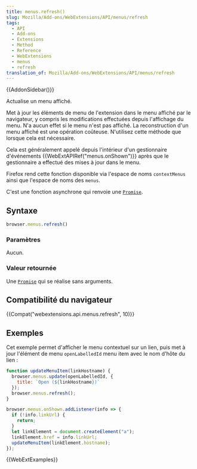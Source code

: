 ```yaml
---
title: menus.refresh()
slug: Mozilla/Add-ons/WebExtensions/API/menus/refresh
tags:
  - API
  - Add-ons
  - Extensions
  - Method
  - Reference
  - WebExtensions
  - menus
  - refresh
translation_of: Mozilla/Add-ons/WebExtensions/API/menus/refresh
---
```

{{AddonSidebar()}}

Actualise un menu affiché.

Met à jour les éléments de menu de l'extension dans le menu affiché par le navigateur, y compris les modifications effectuées depuis l'affichage du menu. N'a aucun effet si le menu n'est pas affiché. La reconstruction d'un menu affiché est une opération coûteuse. N'utilisez cette méthode que lorsque cela est nécessaire.

Cela est généralement appelé depuis l'intérieur d'un gestionnaire d'événements {{WebExtAPIRef("menus.onShown")}} après que le gestionnaire a effectué des mises à jour dans le menu.

Firefox rend cette fonction disponible via l'espace de noms `contextMenus` ainsi que l'espace de noms des `menus`.

C'est une fonction asynchrone qui renvoie une [`Promise`](/fr/docs/Web/JavaScript/Reference/Objets_globaux/Promise).

## Syntaxe

```js
browser.menus.refresh()
```

### Paramètres

Aucun.

### Valeur retournée

Une [`Promise`](/fr/docs/Web/JavaScript/Reference/Objets_globaux/Promise) qui se réalise sans arguments.

## Compatibilité du navigateur

{{Compat("webextensions.api.menus.refresh", 10)}}

## Exemples

Cet exemple permet d'afficher le menu contextuel sur un lien, puis met à jour l'élément de menu `openLabelledId` menu item avec le nom d'hôte du lien :

```js
function updateMenuItem(linkHostname) {
  browser.menus.update(openLabelledId, {
    title: `Open (${linkHostname})`
  });
  browser.menus.refresh();
}

browser.menus.onShown.addListener(info => {
  if (!info.linkUrl) {
    return;
  }
  let linkElement = document.createElement("a");
  linkElement.href = info.linkUrl;
  updateMenuItem(linkElement.hostname);
});
```

{{WebExtExamples}}
